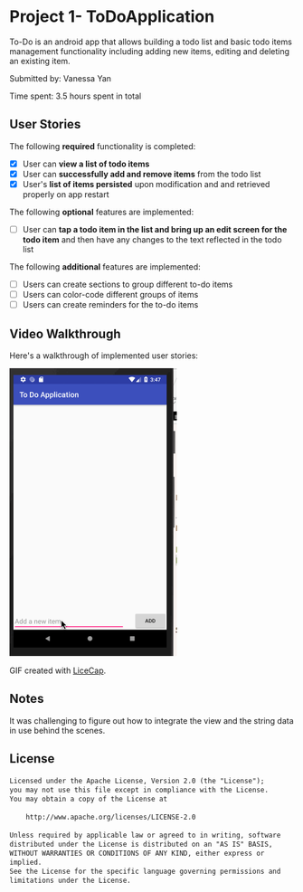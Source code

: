 # Project 1- ToDoApplication
To-Do is an android app that allows building a todo list and basic todo items management functionality including adding new items, editing and deleting an existing item.

Submitted by: Vanessa Yan

Time spent: 3.5 hours spent in total

## User Stories

The following **required** functionality is completed:

* [x] User can **view a list of todo items**
* [x] User can **successfully add and remove items** from the todo list
* [x] User's **list of items persisted** upon modification and and retrieved properly on app restart

The following **optional** features are implemented:

* [ ] User can **tap a todo item in the list and bring up an edit screen for the todo item** and then have any changes to the text reflected in the todo list

The following **additional** features are implemented:

* [ ] Users can create sections to group different to-do items
* [ ] Users can color-code different groups of items
* [ ] Users can create reminders for the to-do items

## Video Walkthrough

Here's a walkthrough of implemented user stories:

![Walkthrough](ToDoApp.gif)

GIF created with [LiceCap](http://www.cockos.com/licecap/).

## Notes

It was challenging to figure out how to integrate the view and the string data in use behind the scenes.

## License
    Licensed under the Apache License, Version 2.0 (the "License");
    you may not use this file except in compliance with the License.
    You may obtain a copy of the License at

        http://www.apache.org/licenses/LICENSE-2.0

    Unless required by applicable law or agreed to in writing, software
    distributed under the License is distributed on an "AS IS" BASIS,
    WITHOUT WARRANTIES OR CONDITIONS OF ANY KIND, either express or implied.
    See the License for the specific language governing permissions and
    limitations under the License.
